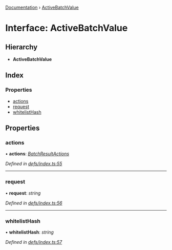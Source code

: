 [Documentation](../README.md) › [ActiveBatchValue](activebatchvalue.md)

# Interface: ActiveBatchValue

## Hierarchy

* **ActiveBatchValue**

## Index

### Properties

* [actions](activebatchvalue.md#actions)
* [request](activebatchvalue.md#request)
* [whitelistHash](activebatchvalue.md#whitelisthash)

## Properties

###  actions

• **actions**: *[BatchResultActions](batchresultactions.md)*

*Defined in [defs/index.ts:55](https://github.com/badbatch/graphql-box/blob/6a2398d/packages/fetch-manager/src/defs/index.ts#L55)*

___

###  request

• **request**: *string*

*Defined in [defs/index.ts:56](https://github.com/badbatch/graphql-box/blob/6a2398d/packages/fetch-manager/src/defs/index.ts#L56)*

___

###  whitelistHash

• **whitelistHash**: *string*

*Defined in [defs/index.ts:57](https://github.com/badbatch/graphql-box/blob/6a2398d/packages/fetch-manager/src/defs/index.ts#L57)*
